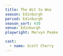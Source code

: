```yaml
---
title: The Wit to Woo
season: Edinburgh
period: Edinburgh
season_sort: 430
venue: Edinburgh
playwright: Mervyn Peake

cast:
  - name: Scott Cherry
---
```


